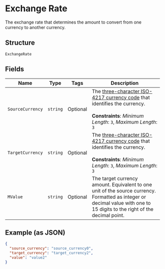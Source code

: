 
# Exchange Rate

The exchange rate that determines the amount to convert from one currency to another currency.

## Structure

`ExchangeRate`

## Fields

| Name | Type | Tags | Description |
|  --- | --- | --- | --- |
| `SourceCurrency` | `string` | Optional | The [three-character ISO-4217 currency code](/api/rest/reference/currency-codes/) that identifies the currency.<br><br>**Constraints**: *Minimum Length*: `3`, *Maximum Length*: `3` |
| `TargetCurrency` | `string` | Optional | The [three-character ISO-4217 currency code](/api/rest/reference/currency-codes/) that identifies the currency.<br><br>**Constraints**: *Minimum Length*: `3`, *Maximum Length*: `3` |
| `MValue` | `string` | Optional | The target currency amount. Equivalent to one unit of the source currency. Formatted as integer or decimal value with one to 15 digits to the right of the decimal point. |

## Example (as JSON)

```json
{
  "source_currency": "source_currency0",
  "target_currency": "target_currency2",
  "value": "value2"
}
```


